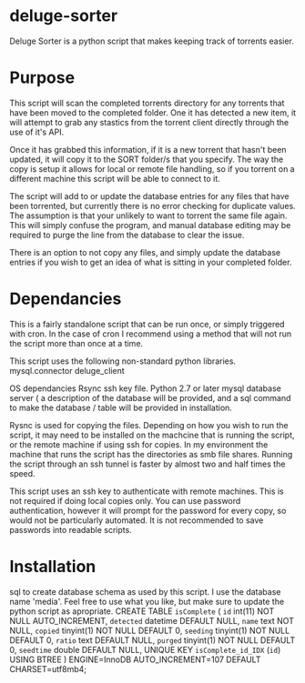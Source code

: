 # deluge-sorter
Deluge Sorter is a python script that makes keeping track of torrents easier.



# Purpose
This script will scan the completed torrents directory for any torrents that have been moved to the completed folder.
One it has detected a new item, it will attempt to grab any stastics from the torrent client directly through the use of it's API.

Once it has grabbed this information, if it is a new torrent that hasn't been updated, it will copy it to the SORT folder/s that you specify.
The way the copy is setup it allows for local or remote file handling, so if you torrent on a different machine this script will be able to connect to it.

The script will add to or update the database entries for any files that have been torrented, but currently there is no error checking for duplicate values.
The assumption is that your unlikely to want to torrent the same file again. This will simply confuse the program, and manual database editing may be required to purge the line from the database to clear the issue.

There is an option to not copy any files, and simply update the database entries if you wish to get an idea of what is sitting in your completed folder.



# Dependancies

This is a fairly standalone script that can be run once, or simply triggered with cron.
In the case of cron I recommend using a method that will not run the script more than once at a time.

This script uses the following non-standard python libraries.
mysql.connector
deluge_client

OS dependancies
Rsync
ssh key file.
Python 2.7 or later
mysql database server ( a description of the database will be provided, and a sql command to make the database / table will be provided in installation.

Rysnc is used for copying the files. Depending on how you wish to run the script, it may need to be installed on the machcine that is running the script, or the remote machine if using ssh for copies.
In my environment the machine that runs the script has the directories as smb file shares. Running the script through an ssh tunnel is faster by almost two and half times the speed.

This script uses an ssh key to authenticate with remote machines. This is not required if doing local copies only. You can use password authentication, however it will prompt for the password for every copy, so would not be particularly automated. It is not recommended to save passwords into readable scripts.


# Installation


sql to create database schema as used by this script.
I use the database name 'media'. Feel free to use what you like, but make sure to update the python script as apropriate.
CREATE TABLE `isComplete` (
  `id` int(11) NOT NULL AUTO_INCREMENT,
  `detected` datetime DEFAULT NULL,
  `name` text NOT NULL,
  `copied` tinyint(1) NOT NULL DEFAULT 0,
  `seeding` tinyint(1) NOT NULL DEFAULT 0,
  `ratio` text DEFAULT NULL,
  `purged` tinyint(1) NOT NULL DEFAULT 0,
  `seedtime` double DEFAULT NULL,
  UNIQUE KEY `isComplete_id_IDX` (`id`) USING BTREE
) ENGINE=InnoDB AUTO_INCREMENT=107 DEFAULT CHARSET=utf8mb4;
